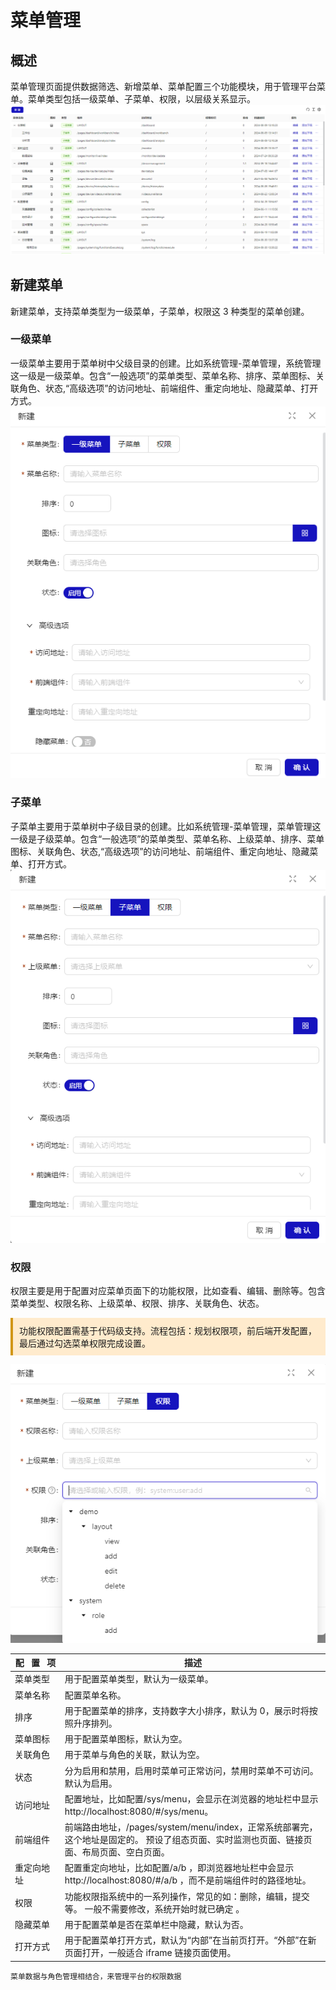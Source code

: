 # 菜单管理

## 概述

菜单管理页面提供数据筛选、新增菜单、菜单配置三个功能模块，用于管理平台菜单。菜单类型包括一级菜单、子菜单、权限，以层级关系显示。
![alt text](image-59.png)

## 新建菜单

新建菜单，支持菜单类型为一级菜单，子菜单，权限这 3 种类型的菜单创建。

### 一级菜单

一级菜单主要用于菜单树中父级目录的创建。比如系统管理-菜单管理，系统管理这一级是一级菜单。包含“一般选项”的菜单类型、菜单名称、排序、菜单图标、关联角色、状态,“高级选项”的访问地址、前端组件、重定向地址、隐藏菜单、打开方式。
![alt text](image-60.png)

### 子菜单

子菜单主要用于菜单树中子级目录的创建。比如系统管理-菜单管理，菜单管理这一级是子级菜单。包含“一般选项”的菜单类型、菜单名称、上级菜单、排序、菜单图标、关联角色、状态,“高级选项”的访问地址、前端组件、重定向地址、隐藏菜单、打开方式。
![alt text](image-61.png)

### 权限

权限主要是用于配置对应菜单页面下的功能权限，比如查看、编辑、删除等。包含菜单类型、权限名称、上级菜单、权限、排序、关联角色、状态。

<div style="background-color: #ffebcd; padding: 10px; border-left: 4px solid #d19615;">
  功能权限配置需基于代码级支持。流程包括：规划权限项，前后端开发配置，最后通过勾选菜单权限完成设置。
</div>

![alt text](image-63.png)

| 配&nbsp;&nbsp;&nbsp;置&nbsp;&nbsp;&nbsp;项 | 描述                                                                                                                                      |
| ------------------------------------------ | ----------------------------------------------------------------------------------------------------------------------------------------- |
| 菜单类型                                   | 用于配置菜单类型，默认为一级菜单。                                                                                                        |
| 菜单名称                                   | 配置菜单名称。                                                                                                                            |
| 排序                                       | 用于配置菜单的排序，支持数字大小排序，默认为 0，展示时将按照升序排列。                                                                    |
| 菜单图标                                   | 用于配置菜单图标，默认为空。                                                                                                              |
| 关联角色                                   | 用于菜单与角色的关联，默认为空。                                                                                                          |
| 状态                                       | 分为启用和禁用，启用时菜单可正常访问，禁用时菜单不可访问。默认为启用。                                                                    |
| 访问地址                                   | 配置地址，比如配置/sys/menu，会显示在浏览器的地址栏中显示 http://localhost:8080/#/sys/menu。                                              |
| 前端组件                                   | 前端路由地址，/pages/system/menu/index，正常系统部署完，这个地址是固定的。 预设了组态页面、实时监测也页面、链接页面、布局页面、空白页面。 |
| 重定向地址                                 | 配置重定向地址，比如配置/a/b ，即浏览器地址栏中会显示 http://localhost:8080/#/a/b ，而不是前端组件时的路径地址。                          |
| 权限                                       | 功能权限指系统中的一系列操作，常见的如：删除，编辑，提交等。 一般不需要修改，系统开始时就已确定 。                                        |
| 隐藏菜单                                   | 用于配置菜单是否在菜单栏中隐藏，默认为否。                                                                                                |
| 打开方式                                   | 用于配置菜单打开方式，默认为“内部”在当前页打开。“外部”在新页面打开，一般适合 iframe 链接页面使用。                                        |

```
菜单数据与角色管理相结合，来管理平台的权限数据
```
